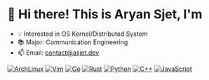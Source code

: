 # 👋 Hi there! This is Aryan Sjet, I'm

- 💡 Interested in OS Kernel/Distributed System
- 📚 Major: Communication Engineering
- 📫 Email: contact@asjet.dev

[![ArchLinux](https://img.shields.io/badge/Archlinux-FFFFFF?logo=archlinux)](https://archlinux.org/)
[![Vim](https://img.shields.io/badge/Vim-019833?logo=vim)](https://www.vim.org/)
[![Go](https://img.shields.io/badge/Go-FFFFFF?logo=go)](https://go.dev/)
[![Rust](https://img.shields.io/badge/Rust-black?logo=rust)](https://www.rust-lang.org/)
[![Python](https://img.shields.io/badge/Python-FFE07B?logo=python)](https://www.python.org/)
[![C++](https://img.shields.io/badge/C++-1565C0?logo=cplusplus)](https://www.cplusplus.com/)
[![JavaScript](https://img.shields.io/badge/JavaScript-FD8C11?logo=javascript)](https://developer.mozilla.org/en-US/docs/Web/JavaScript)
